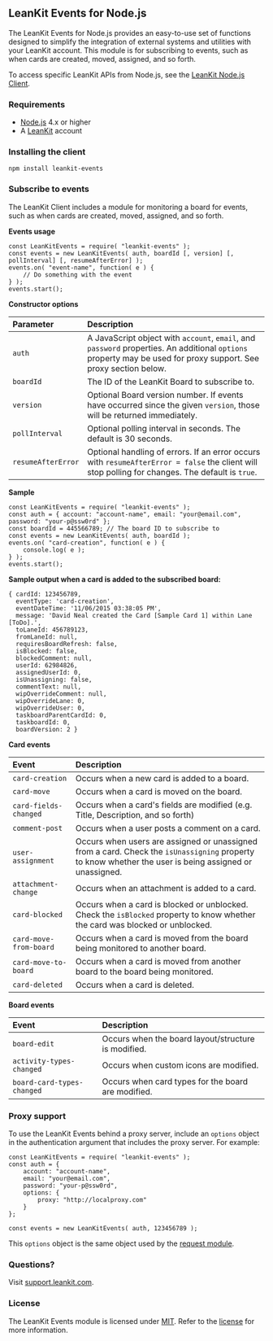 ## LeanKit Events for Node.js

The LeanKit Events for Node.js provides an easy-to-use set of functions designed to simplify the integration of external systems and utilities with your LeanKit account. This module is for subscribing to events, such as when cards are created, moved, assigned, and so forth.

To access specific LeanKit APIs from Node.js, see the [LeanKit Node.js Client](https://github.com/LeanKit/leankit-node-client).

### Requirements

* [Node.js](http://nodejs.org) 4.x or higher
* A [LeanKit](http://leankit.com) account

### Installing the client

```
npm install leankit-events
```

### Subscribe to events

The LeanKit Client includes a module for monitoring a board for events, such as when cards are created, moved, assigned, and so forth.

**Events usage**

```
const LeanKitEvents = require( "leankit-events" );
const events = new LeanKitEvents( auth, boardId [, version] [, pollInterval] [, resumeAfterError] );
events.on( "event-name", function( e ) {
	// Do something with the event
} );
events.start();
```

**Constructor options**

|Parameter|Description|
|:---|:---|
|`auth`|A JavaScript object with `account`, `email`, and `password` properties. An additional `options` property may be used for proxy support. See proxy section below.|
|`boardId`|The ID of the LeanKit Board to subscribe to.|
|`version`|Optional Board version number. If events have occurred since the given `version`, those will be returned immediately.|
|`pollInterval`|Optional polling interval in seconds. The default is 30 seconds.|
|`resumeAfterError`|Optional handling of errors. If an error occurs with `resumeAfterError = false` the client will stop polling for changes. The default is `true`.|

**Sample**

```
const LeanKitEvents = require( "leankit-events" );
const auth = { account: "account-name", email: "your@email.com", password: "your-p@ssw0rd" };
const boardId = 445566789; // The board ID to subscribe to
const events = new LeanKitEvents( auth, boardId );
events.on( "card-creation", function( e ) {
	console.log( e );
} );
events.start();
```

**Sample output when a card is added to the subscribed board:**

```
{ cardId: 123456789,
  eventType: 'card-creation',
  eventDateTime: '11/06/2015 03:38:05 PM',
  message: 'David Neal created the Card [Sample Card 1] within Lane [ToDo].',
  toLaneId: 456789123,
  fromLaneId: null,
  requiresBoardRefresh: false,
  isBlocked: false,
  blockedComment: null,
  userId: 62984826,
  assignedUserId: 0,
  isUnassigning: false,
  commentText: null,
  wipOverrideComment: null,
  wipOverrideLane: 0,
  wipOverrideUser: 0,
  taskboardParentCardId: 0,
  taskboardId: 0,
  boardVersion: 2 }
```


**Card events**

|Event|Description|
|:---|:---|
|`card-creation`|Occurs when a new card is added to a board.|
|`card-move`|Occurs when a card is moved on the board.|
|`card-fields-changed`|Occurs when a card's fields are modified (e.g. Title, Description, and so forth)|
|`comment-post`|Occurs when a user posts a comment on a card.|
|`user-assignment`|Occurs when users are assigned or unassigned from a card. Check the `isUnassigning` property to know whether the user is being assigned or unassigned.|
|`attachment-change`|Occurs when an attachment is added to a card.|
|`card-blocked`|Occurs when a card is blocked or unblocked. Check the `isBlocked` property to know whether the card was blocked or unblocked.|
|`card-move-from-board`|Occurs when a card is moved from the board being monitored to another board.|
|`card-move-to-board`|Occurs when a card is moved from another board to the board being monitored.|
|`card-deleted`|Occurs when a card is deleted.|

**Board events**

|Event|Description|
|:---|:---|
|`board-edit`|Occurs when the board layout/structure is modified.|
|`activity-types-changed` |Occurs when custom icons are modified.|
|`board-card-types-changed`|Occurs when card types for the board are modified.|

### Proxy support

To use the LeanKit Events behind a proxy server, include an `options` object in the authentication argument that includes the proxy server. For example:

```
const LeanKitEvents = require( "leankit-events" );
const auth = {
	account: "account-name",
	email: "your@email.com",
	password: "your-p@ssw0rd",
	options: {
		proxy: "http://localproxy.com"
	}
};

const events = new LeanKitEvents( auth, 123456789 );
```

This `options` object is the same object used by the [request module](https://github.com/mikeal/request#requestoptions-callback).

### Questions?

Visit [support.leankit.com](http://support.leankit.com).

### License

The LeanKit Events module is licensed under [MIT](http://www.opensource.org/licenses/mit-license.php). Refer to the [license](https://github.com/LeanKit/leankit-node-events/blob/master/LICENSE) for more information.
